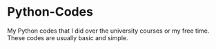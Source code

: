 # Python-Codes
My Python codes that I did over the university courses or my free time. These codes are usually basic and simple.
